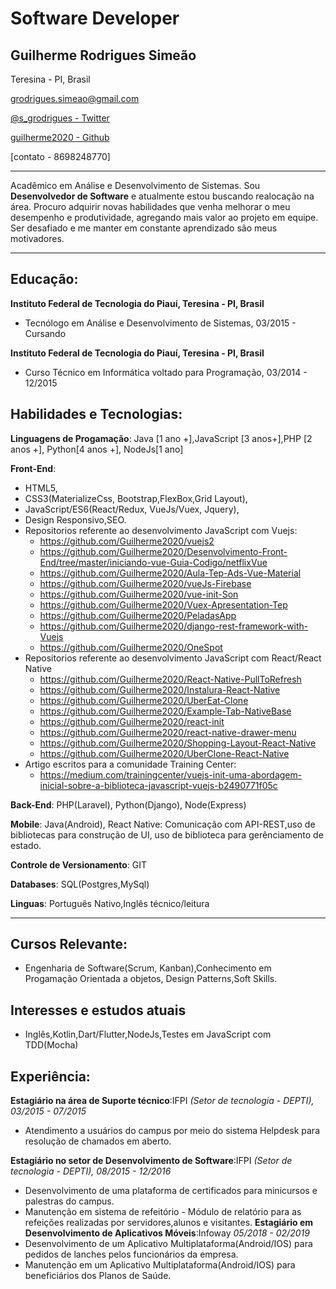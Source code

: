 # Software Developer

## Guilherme Rodrigues Simeão

Teresina - PI, Brasil

[ grodrigues.simeao@gmail.com](mailto:grodrigues.simeao@gmail.com)

[ @s_grodrigues - Twitter](https://twitter.com/s_grodrigues)

[ guilherme2020 - Github](https://github.com/Guilherme2020)

[contato - 8698248770]

---------

Acadêmico em Análise e Desenvolvimento de Sistemas. Sou  **Desenvolvedor de Software** e atualmente estou buscando realocação na área. Procuro adquirir novas habilidades que venha melhorar o meu desempenho e produtividade, agregando mais valor ao projeto em equipe. Ser desafiado e me manter em constante aprendizado  são meus motivadores.

---------------

## Educação:

**Instituto Federal de Tecnologia do Piauí, Teresina - PI, Brasil**

- Tecnólogo em Análise e Desenvolvimento de Sistemas, 03/2015 - Cursando

**Instituto Federal de Tecnologia do Piauí, Teresina - PI, Brasil**

- Curso Técnico em Informática voltado para Programação, 03/2014 - 12/2015

## Habilidades e Tecnologias:

**Linguagens de Progamação**: Java [1 ano +],JavaScript [3 anos+],PHP [2 anos +], Python[4 anos +], NodeJs[1 ano]

**Front-End**:
- HTML5,
- CSS3(MaterializeCss, Bootstrap,FlexBox,Grid Layout),
- JavaScript/ES6(React/Redux, VueJs/Vuex, Jquery),
- Design Responsivo,SEO.
- Repositorios referente ao desenvolvimento JavaScript com Vuejs:
  - https://github.com/Guilherme2020/vuejs2
  - https://github.com/Guilherme2020/Desenvolvimento-Front-End/tree/master/iniciando-vue-Guia-Codigo/netflixVue
  - https://github.com/Guilherme2020/Aula-Tep-Ads-Vue-Material
  - https://github.com/Guilherme2020/vueJs-Firebase
  - https://github.com/Guilherme2020/vue-init-Son
  - https://github.com/Guilherme2020/Vuex-Apresentation-Tep
  - https://github.com/Guilherme2020/PeladasApp
  - https://github.com/Guilherme2020/django-rest-framework-with-Vuejs
  - https://github.com/Guilherme2020/OneSpot
- Repositorios referente ao desenvolvimento JavaScript com React/React Native
  -	https://github.com/Guilherme2020/React-Native-PullToRefresh
  - https://github.com/Guilherme2020/Instalura-React-Native
  - https://github.com/Guilherme2020/UberEat-Clone
  - https://github.com/Guilherme2020/Example-Tab-NativeBase
  - https://github.com/Guilherme2020/react-init
  - https://github.com/Guilherme2020/react-native-drawer-menu
  - https://github.com/Guilherme2020/Shopping-Layout-React-Native
  - https://github.com/Guilherme2020/UberClone-React-Native
- Artigo escritos para a comunidade Training Center:
	- https://medium.com/trainingcenter/vuejs-init-uma-abordagem-inicial-sobre-a-biblioteca-javascript-vuejs-b2490771f05c

**Back-End**: PHP(Laravel), Python(Django), Node(Express)

**Mobile**: Java(Android), React Native: Comunicação com API-REST,uso de bibliotecas para construção de UI, uso de biblioteca para gerênciamento de estado.

**Controle de Versionamento**: GIT

**Databases**: SQL(Postgres,MySql)

**Linguas**: Português Nativo,Inglês técnico/leitura

----------------------
## Cursos Relevante:

- Engenharia de Software(Scrum, Kanban),Conhecimento em Progamação Orientada a objetos, Design Patterns,Soft Skills.

## Interesses e estudos atuais

  - Inglês,Kotlin,Dart/Flutter,NodeJs,Testes em JavaScript com TDD(Mocha)

## Experiência:

**Estagiário na área de Suporte técnico**:IFPI *(Setor de tecnologia - DEPTI), 03/2015 - 07/2015*
  - Atendimento a usuários do campus por meio do sistema Helpdesk para resolução de chamados em aberto.

**Estagiário no  setor  de Desenvolvimento de Software**:IFPI *(Setor de tecnologia - DEPTI), 08/2015 - 12/2016*
  - Desenvolvimento de uma plataforma de certificados para  minicursos e palestras do campus.
  - Manutenção em sistema de refeitório - Módulo de relatório para as refeições realizadas por servidores,alunos e visitantes.
**Estagiário em Desenvolvimento de Aplicativos Móveis**:Infoway *05/2018 - 02/2019*
  -	Desenvolvimento de um  Aplicativo  Multiplataforma(Android/IOS) para pedidos de lanches pelos funcionários da empresa.
  - Manutenção em um Aplicativo Multiplataforma(Android/IOS) para beneficiários dos Planos de Saúde.
